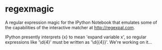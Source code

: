 regexmagic
==========

A regular expression magic for the IPython Notebook that emulates some
of the capabilities of the interactive matcher at http://regexpal.com.

IPython presently interprets {x} to mean 'expand variable x', so
regular expressions like '\d{4}' must be written as '\d{{4}}'.  We're
working on it...
